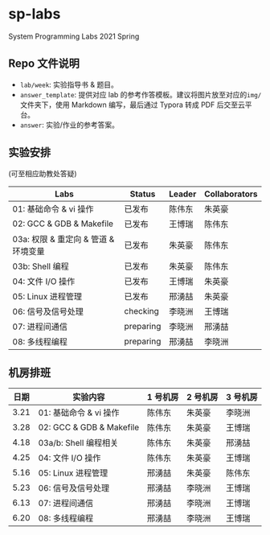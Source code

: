 # sp-labs

System Programming Labs 2021 Spring

## Repo 文件说明

- `lab/week`: 实验指导书 & 题目。
- `answer_template`: 提供对应 lab 的参考作答模板。建议将图片放至对应的`img/`文件夹下，使用 Markdown 编写，最后通过 Typora 转成 PDF 后交至云平台。
- `answer`: 实验/作业的参考答案。

## 实验安排

(可至相应助教处答疑)

| Labs                                 | Status    | Leader | Collaborators |
| ------------------------------------ | --------- | ------ | ------------- |
| 01: 基础命令 & vi 操作               | 已发布    | 陈伟东 | 朱英豪        |
| 02: GCC & GDB & Makefile             | 已发布    | 王博瑞 | 陈伟东        |
| 03a: 权限 & 重定向 & 管道 & 环境变量 | 已发布    | 朱英豪 | 陈伟东        |
| 03b: Shell 编程                      | 已发布    | 朱英豪 | 陈伟东        |
| 04: 文件 I/O 操作                    | 已发布    | 王博瑞 | 朱英豪        |
| 05: Linux 进程管理                   | 已发布    | 邢湧喆 | 朱英豪        |
| 06: 信号及信号处理                   | checking | 李晓洲 | 王博瑞        |
| 07: 进程间通信                       | preparing | 李晓洲 | 邢湧喆        |
| 08: 多线程编程                       | preparing | 邢湧喆 | 李晓洲        |

## 机房排班

| 日期 | 实验内容                 | 1 号机房 | 2 号机房 | 3 号机房 |
| ---- | ------------------------ | -------- | -------- | -------- |
| 3.21 | 01: 基础命令 & vi 操作   | 陈伟东   | 朱英豪   | 李晓洲   |
| 3.28 | 02: GCC & GDB & Makefile | 陈伟东   | 朱英豪   | 王博瑞   |
| 4.18 | 03a/b: Shell 编程相关    | 陈伟东   | 朱英豪   | 邢湧喆   |
| 4.25 | 04: 文件 I/O 操作        | 陈伟东   | 朱英豪   | 王博瑞   |
| 5.16 | 05: Linux 进程管理       | 邢湧喆   | 朱英豪   | 陈伟东   |
| 5.23 | 06: 信号及信号处理       | 邢湧喆   | 李晓洲   | 王博瑞   |
| 6.13 | 07: 进程间通信           | 邢湧喆   | 李晓洲   | 王博瑞   |
| 6.20 | 08: 多线程编程           | 邢湧喆   | 李晓洲   | 王博瑞   |
